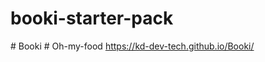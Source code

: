 # booki-starter-pack
#   B o o k i 
 
 #   O h - m y - f o o d 
 
 https://kd-dev-tech.github.io/Booki/
